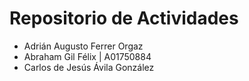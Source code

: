 # Repositorio de Actividades
* Adrián Augusto Ferrer Orgaz
* Abraham Gil Félix | A01750884
* Carlos de Jesús Ávila González

##
